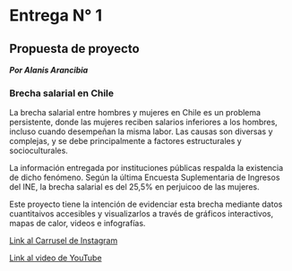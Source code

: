 # Entrega N° 1

## Propuesta de proyecto
_***Por Alanis Arancibia***_

### Brecha salarial en Chile 
La brecha salarial entre hombres y mujeres en Chile es un problema persistente, donde las mujeres reciben salarios inferiores a los hombres, incluso cuando desempeñan la misma labor. Las causas son diversas y complejas, y se debe principalmente a factores estructurales y socioculturales.

La información entregada por instituciones públicas respalda la existencia de dicho fenómeno. Según la última Encuesta Suplementaria de Ingresos del INE, la brecha salarial es del 25,5% en perjuicoo de las mujeres.

Este proyecto tiene la intención de evidenciar esta brecha mediante datos cuantitaivos accesibles y visualizarlos a través de gráficos interactivos, mapas de calor, videos e infografías. 


[Link al Carrusel de Instagram](https://www.canva.com/design/DAGRUQKBkiQ/a2WVh7z-1zlqgCU2JKFBKw/edit?utm_content=DAGRUQKBkiQ&utm_campaign=designshare&utm_medium=link2&utm_source=sharebutton)

[Link al video de YouTube](https://www.youtube.com/watch?v=6L05kFGg7ZA&ab_channel=AlanisTrinidad)